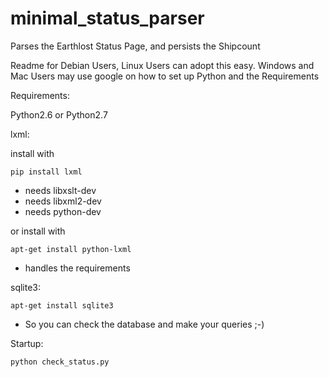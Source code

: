 minimal_status_parser
=====================

Parses the Earthlost Status Page, and persists the Shipcount

Readme for Debian Users, Linux Users can adopt this easy. Windows and Mac Users may use google on how to set up Python and the Requirements

Requirements:

Python2.6 or Python2.7

lxml:

  install with
  
    pip install lxml

  - needs libxslt-dev
  - needs libxml2-dev
  - needs python-dev

or install with 
  
    apt-get install python-lxml

  - handles the requirements

sqlite3:

    apt-get install sqlite3
    
  - So you can check the database and make your queries ;-)
  

Startup:

    python check_status.py
